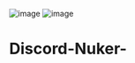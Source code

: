 
![image](https://user-images.githubusercontent.com/88788709/132984024-5c18ab39-165b-4f6c-b356-4f62ed36fc12.png)
![image](https://user-images.githubusercontent.com/88788709/132984032-c19c6811-4136-49e1-adfe-340146ec5f24.png)

# Discord-Nuker-
